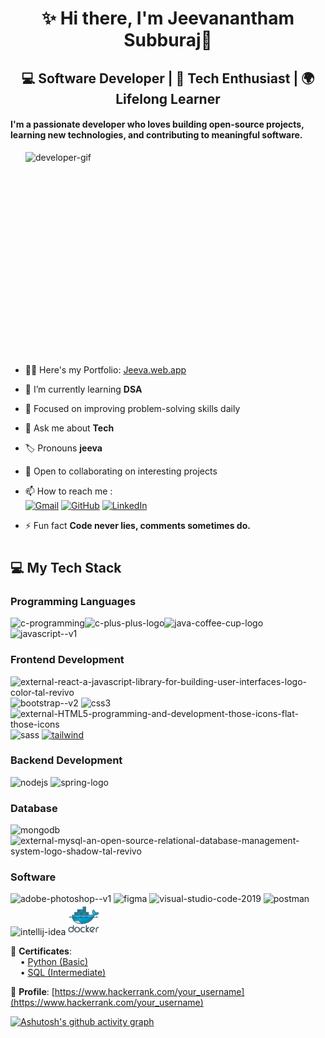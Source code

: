 <h1 align="center">✨ Hi there, I'm Jeevanantham Subburaj👋  </h1>
<h2 align="center">💻 Software Developer | 🚀 Tech Enthusiast | 🌍 Lifelong Learner</h2>

<h4>I'm a passionate developer who loves building open-source projects, learning new technologies, and contributing to meaningful software.  </h4>

 <img  align="right" src="https://i.pinimg.com/originals/66/83/3e/66833e07d6fb9eb5d724e47d0c814285.gif" alt="developer-gif" height="340" width="480"  /> 
 
- 👨‍💻 Here's my Portfolio: [Jeeva.web.app](https://johndoe.dev)
- 🌱 I’m currently learning **DSA**
- 🎯 Focused on improving problem-solving skills daily
- 💬 Ask me about **Tech**
- 🏷️ Pronouns  **jeeva**
- 🤝 Open to collaborating on interesting projects
- 📫 How to reach me :<br>
[![Gmail](https://img.shields.io/badge/Gmail-D14836?style=for-the-badge&logo=gmail&logoColor=white)](mailto:youremail@gmail.com)     [![GitHub](https://img.shields.io/badge/GitHub-181717?style=for-the-badge&logo=github&logoColor=white)](https://github.com/yourusername)     [![LinkedIn](https://img.shields.io/badge/LinkedIn-0077B5?style=for-the-badge&logo=linkedin&logoColor=white)](https://linkedin.com/in/yourprofile)

- ⚡ Fun fact **Code never lies, comments sometimes do.**
<h1></h1>

<h2 align="left">💻 My Tech Stack</h2>

<h3>Programming Languages</h3>
<p align="left">
<img width="50" height="50" src="https://img.icons8.com/color/100/c-programming.png" alt="c-programming"/><img width="50" height="50" src="https://img.icons8.com/nolan/96/c-plus-plus-logo.png" alt="c-plus-plus-logo"/><img width="50" height="50" src="https://img.icons8.com/3d-fluency/94/java-coffee-cup-logo.png" alt="java-coffee-cup-logo"/><img width="50" height="50" src="https://img.icons8.com/color/96/javascript--v1.png" alt="javascript--v1"/></p>
<h3>Frontend Development</h3>
<p align="left">
<img width="45" height="45" src="https://img.icons8.com/external-tal-revivo-color-tal-revivo/96/external-react-a-javascript-library-for-building-user-interfaces-logo-color-tal-revivo.png" alt="external-react-a-javascript-library-for-building-user-interfaces-logo-color-tal-revivo"/>


<img width="50" height="50" src="https://img.icons8.com/color/96/bootstrap--v2.png" alt="bootstrap--v2"/>

<img width="50" height="50" src="https://img.icons8.com/color/96/css3.png" alt="css3"/>

<img width="40" height="40" src="https://img.icons8.com/external-those-icons-flat-those-icons/96/external-HTML5-programming-and-development-those-icons-flat-those-icons.png" alt="external-HTML5-programming-and-development-those-icons-flat-those-icons"/>

<img width="50" height="50" src="https://img.icons8.com/color/96/sass.png" alt="sass"/>
<a href="https://tailwindcss.com/" target="_blank" rel="noreferrer"> <img src="https://www.vectorlogo.zone/logos/tailwindcss/tailwindcss-icon.svg" alt="tailwind" width="40" height="40"/> </a> 
 
</p>

<h3>Backend Development</h3>
<p align="left">

<img width="50" height="50" src="https://img.icons8.com/color/96/nodejs.png" alt="nodejs"/>
<img width="50" height="50" src="https://img.icons8.com/color/96/spring-logo.png" alt="spring-logo"/>

</p>

<h3>Database</h3>
<p align="left">
<img width="55" height="55" src="https://img.icons8.com/color/96/mongodb.png" alt="mongodb"/>

<img width="55" height="55" src="https://img.icons8.com/external-tal-revivo-shadow-tal-revivo/96/external-mysql-an-open-source-relational-database-management-system-logo-shadow-tal-revivo.png" alt="external-mysql-an-open-source-relational-database-management-system-logo-shadow-tal-revivo"/>
 
</p>

<h3>Software</h3>
<p align="left">
<img width="45" height="45" src="https://img.icons8.com/color/96/adobe-photoshop--v1.png" alt="adobe-photoshop--v1"/>

   <img src="https://www.vectorlogo.zone/logos/figma/figma-icon.svg" alt="figma" width="40" height="40"/> 

   <img width="45" height="45" src="https://img.icons8.com/color/96/visual-studio-code-2019.png" alt="visual-studio-code-2019"/>

   <img src="https://www.vectorlogo.zone/logos/getpostman/getpostman-icon.svg" alt="postman" width="45" height="45"/> 
   
   <img width="45" height="45" src="https://img.icons8.com/color/96/intellij-idea.png" alt="intellij-idea"/>
    <img src="https://raw.githubusercontent.com/devicons/devicon/master/icons/docker/docker-original-wordmark.svg" alt="docker" width="50" height="50"/> 

   </p>



📄 **Certificates**:  
&nbsp;&nbsp;&nbsp;&nbsp;• [Python (Basic)](https://www.hackerrank.com/certificates/your_certificate_id)  
&nbsp;&nbsp;&nbsp;&nbsp;• [SQL (Intermediate)](https://www.hackerrank.com/certificates/your_certificate_id)

🔗 **Profile**: [https://www.hackerrank.com/your_username](https://www.hackerrank.com/your_username)

   
[![Ashutosh's github activity graph](https://github-readme-activity-graph.vercel.app/graph?username=jeevananthamsuburaj&bg_color=0c1014&color=32a889&line=a5093f&point=07cf2f&area=true&hide_border=true)](https://github.com/ashutosh00710/github-readme-activity-graph)



